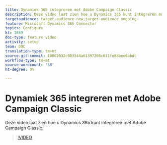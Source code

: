 ```yaml
---
title: Dynamiek 365 integreren met Adobe Campaign Classic
description: Deze video laat zien hoe u Dynamics 365 kunt integreren met Adobe Campaign Classic.
targetaudience: target-audience new;target-audience ongoing
feature: Microsoft Dynamics 365 Connector
topics: Configure
kt: 1869
doc-type: feature video
activity: setup
team: DOC
translation-type: tm+mt
source-git-commit: 10002032c983544a61397206c611fe88bee0abdc
workflow-type: tm+mt
source-wordcount: '38'
ht-degree: 0%

---
```



# Dynamiek 365 integreren met Adobe Campaign Classic

Deze video laat zien hoe u Dynamics 365 kunt integreren met Adobe Campaign Classic.

>[!VIDEO](https://video.tv.adobe.com/v/23837?quality=12)

